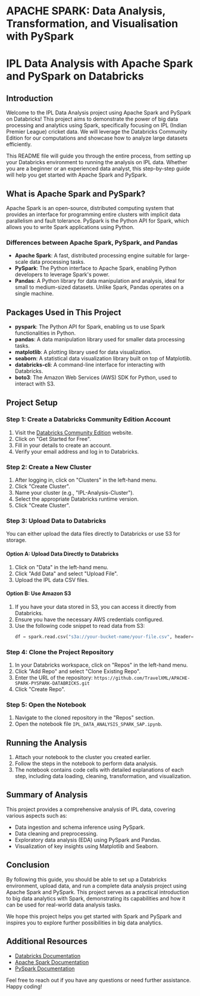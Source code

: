 # APACHE SPARK: Data Analysis, Transformation, and Visualisation with PySpark
# IPL Data Analysis with Apache Spark and PySpark on Databricks

## Introduction

Welcome to the IPL Data Analysis project using Apache Spark and PySpark on Databricks! This project aims to demonstrate the power of big data processing and analytics using Spark, specifically focusing on IPL (Indian Premier League) cricket data. We will leverage the Databricks Community Edition for our computations and showcase how to analyze large datasets efficiently.

This README file will guide you through the entire process, from setting up your Databricks environment to running the analysis on IPL data. Whether you are a beginner or an experienced data analyst, this step-by-step guide will help you get started with Apache Spark and PySpark.

## What is Apache Spark and PySpark?

Apache Spark is an open-source, distributed computing system that provides an interface for programming entire clusters with implicit data parallelism and fault tolerance. PySpark is the Python API for Spark, which allows you to write Spark applications using Python.

### Differences between Apache Spark, PySpark, and Pandas

- **Apache Spark**: A fast, distributed processing engine suitable for large-scale data processing tasks.
- **PySpark**: The Python interface to Apache Spark, enabling Python developers to leverage Spark's power.
- **Pandas**: A Python library for data manipulation and analysis, ideal for small to medium-sized datasets. Unlike Spark, Pandas operates on a single machine.

## Packages Used in This Project

- **pyspark**: The Python API for Spark, enabling us to use Spark functionalities in Python.
- **pandas**: A data manipulation library used for smaller data processing tasks.
- **matplotlib**: A plotting library used for data visualization.
- **seaborn**: A statistical data visualization library built on top of Matplotlib.
- **databricks-cli**: A command-line interface for interacting with Databricks.
- **boto3**: The Amazon Web Services (AWS) SDK for Python, used to interact with S3.

## Project Setup

### Step 1: Create a Databricks Community Edition Account

1. Visit the [Databricks Community Edition](https://community.cloud.databricks.com/login.html) website.
2. Click on "Get Started for Free".
3. Fill in your details to create an account.
4. Verify your email address and log in to Databricks.

### Step 2: Create a New Cluster

1. After logging in, click on "Clusters" in the left-hand menu.
2. Click "Create Cluster".
3. Name your cluster (e.g., "IPL-Analysis-Cluster").
4. Select the appropriate Databricks runtime version.
5. Click "Create Cluster".

### Step 3: Upload Data to Databricks

You can either upload the data files directly to Databricks or use S3 for storage.

#### Option A: Upload Data Directly to Databricks

1. Click on "Data" in the left-hand menu.
2. Click "Add Data" and select "Upload File".
3. Upload the IPL data CSV files.

#### Option B: Use Amazon S3

1. If you have your data stored in S3, you can access it directly from Databricks.
2. Ensure you have the necessary AWS credentials configured.
3. Use the following code snippet to read data from S3:
   ```python
   df = spark.read.csv("s3a://your-bucket-name/your-file.csv", header=True, inferSchema=True)
   ```

### Step 4: Clone the Project Repository

1. In your Databricks workspace, click on "Repos" in the left-hand menu.
2. Click "Add Repo" and select "Clone Existing Repo".
3. Enter the URL of the repository: `https://github.com/TravelXML/APACHE-SPARK-PYSPARK-DATABRICKS.git`
4. Click "Create Repo".

### Step 5: Open the Notebook

1. Navigate to the cloned repository in the "Repos" section.
2. Open the notebook file `IPL_DATA_ANALYSIS_SPARK_SAP.ipynb`.

## Running the Analysis

1. Attach your notebook to the cluster you created earlier.
2. Follow the steps in the notebook to perform data analysis.
3. The notebook contains code cells with detailed explanations of each step, including data loading, cleaning, transformation, and visualization.

## Summary of Analysis

This project provides a comprehensive analysis of IPL data, covering various aspects such as:

- Data ingestion and schema inference using PySpark.
- Data cleaning and preprocessing.
- Exploratory data analysis (EDA) using PySpark and Pandas.
- Visualization of key insights using Matplotlib and Seaborn.

## Conclusion

By following this guide, you should be able to set up a Databricks environment, upload data, and run a complete data analysis project using Apache Spark and PySpark. This project serves as a practical introduction to big data analytics with Spark, demonstrating its capabilities and how it can be used for real-world data analysis tasks.

We hope this project helps you get started with Spark and PySpark and inspires you to explore further possibilities in big data analytics.

## Additional Resources

- [Databricks Documentation](https://docs.databricks.com/)
- [Apache Spark Documentation](https://spark.apache.org/documentation.html)
- [PySpark Documentation](https://spark.apache.org/docs/latest/api/python/)

Feel free to reach out if you have any questions or need further assistance. Happy coding!
